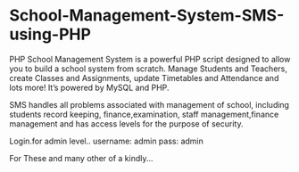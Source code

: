 # School-Management-System-SMS-using-PHP

PHP School Management System is a powerful PHP script designed to allow you to build a school system from scratch. Manage Students and Teachers, create Classes and Assignments, update Timetables and Attendance and lots more! It’s powered by MySQL and PHP.




SMS handles all problems associated with management of school, including students record keeping, finance,examination, staff management,finance management and has access levels for the purpose of security.

Login.for admin level..
username: admin
pass: admin

For These and many other of a kindly...
